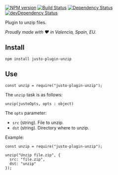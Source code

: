 [![NPM version](http://img.shields.io/npm/v/justo-plugin-unzip.svg)](https://www.npmjs.org/package/justo-plugin-unzip)
[![Build Status](https://travis-ci.org/justojsp/justo-plugin-unzip.svg?branch=master)](https://travis-ci.org/justojsp/justo-plugin-unzip)
[![Dependency Status](https://david-dm.org/justojsp/justo-plugin-unzip.svg)](https://david-dm.org/justojsp/justo-plugin-unzip)
[![devDependency Status](https://david-dm.org/justojsp/justo-plugin-unzip/dev-status.svg)](https://david-dm.org/justojsp/justo-plugin-unzip#info=devDependencies)

Plugin to unzip files.

*Proudly made with ♥ in Valencia, Spain, EU.*

## Install

```
npm install justo-plugin-unzip
```

## Use

```
const unzip = require("justo-plugin-unzip");
```

The `unzip` task is as follows:

```
unzip(justoOpts, opts : object)
```

The `opts` parameter:

- `src` (string). File to unzip.
- `dst` (string). Directory where to unzip.

Example:

```
const unzip = require("justo-plugin-unzip");

unzip("Unzip file.zip", {
  src: "file.zip",
  dst: "unzip"
});
```
